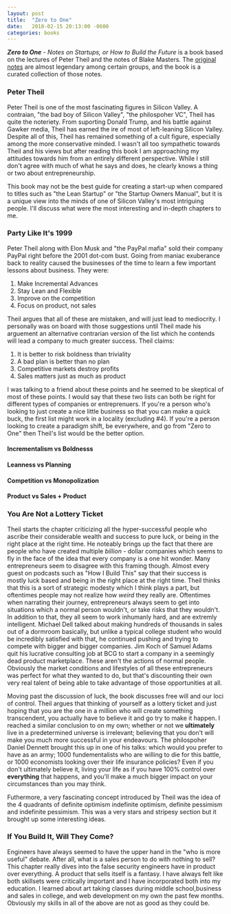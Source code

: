```yaml
---
layout: post
title:  "Zero to One"
date:   2018-02-15 20:13:00 -0600
categories: books
---
```


***Zero to One*** - *Notes on Startups, or How to Build the Future* is a book based on the lectures of Peter Theil and the notes of Blake Masters. The [original notes](http://blakemasters.com/peter-thiels-cs183-startup) are almost legendary among certain groups, and the book is a curated collection of those notes.  

### Peter Theil

Peter Theil is one of the most fascinating figures in Silicon Valley. A contraian, "the bad boy of Silicon Valley", "the philospoher VC", Theil has quite the noteriety. From suporting Donald Trump, and his battle against Gawker media, Theil has earned the ire of most of left-leaning Silicon Valley. Despite all of this, Theil has remained something of a cult figure, especially among the more conservative minded. I wasn't all too sympathetic towards Theil and his views but after reading this book I am approaching my attitudes towards him from an entirely different perspective. While I still don't agree with much of what he says and does, he clearly knows a thing or two about entrepreneurship. 

This book may not be the best guide for creating a start-up when compared to titles such as "the Lean Startup" or "the Startup Owners Manual", but it is a unique view into the minds of one of Silicon Valley's most intriguing people. I'll discuss what were the most interesting and in-depth chapters to me. 

### Party Like It's 1999

Peter Theil along with Elon Musk and "the PayPal mafia" sold their company PayPal right before the 2001 dot-com bust. Going from maniac exuberance back to reality caused the businesses of the time to learn a few important lessons about business. They were: 

1. Make Incremental Advances
2. Stay Lean and Flexible
3. Improve on the competition
4. Focus on product, not sales

Theil argues that all of these are mistaken, and will just lead to mediocrity. I personally was on board with those suggestions until Theil made his arguement an alternative contrarian version of the list which he contends will lead a company to much greater success. Theil claims: 

1. It is better to risk boldness than triviality
2. A bad plan is better than no plan
3. Competitive markets destroy profits
4. Sales matters just as much as product

I was talking to a friend about these points and he seemed to be skeptical of most of these points. I would say that these two lists can both be right for different types of companies or entreprenuers. If you're a person who's looking to just create a nice little business so that you can make a quick buck, the first list might work in a locality (excluding #4). If you're a person looking to create a paradigm shift, be everywhere, and go from "Zero to One" then Theil's list would be the better option. 

#### Incrementalism vs Boldnesss
#### Leanness vs Planning
#### Competition vs Monopolization
#### Product vs Sales + Product

### You Are Not a Lottery Ticket 

Theil starts the chapter criticizing all the hyper-successful people who ascribe their considerable wealth and success to pure luck, or being in the right place at the right time. He noteably brings up the fact that there are people who have created multiple *billion* - dollar companies which seems to fly in the face of the idea that every company is a one hit wonder. Many entrepreneurs seem to disagree with this framing though. Almost every guest on podcasts such as "How I Build This" say that their success is mostly luck based and being in the right place at the right time. Theil thinks that this is a sort of strategic modesty which I think plays a part, but oftentimes people may not realize how *weird* they really are. Oftentimes when narrating their journey, entrepreneurs always seem to get into situations which a normal person wouldn't, or take risks that they wouldn't. In addition to that, they all seem to work inhumanly hard, and are extremly intelligent. Michael Dell talked about making hundreds of thousands in sales out of a dormroom basically, but unlike a typical college student who would be incredibly satisfied with that, he continued pushing and trying to compete with bigger and bigger companies. Jim Koch of Samuel Adams quit his lucrative consulting job at BCG to start a company in a seemingly dead product marketplace. These aren't the actions of normal people. Obviously the market conditions and lifestyles of all these entrepreneurs was perfect for what they wanted to do, but that's discounting their own very real talent of being able to take advantage of those opportunities at all. 

Moving past the discussion of luck, the book discusses free will and our loci of control. Theil argues that thinking of yourself as a lottery ticket and just hoping that you are the one in a million who will create something transcendent, you actually have to believe it and go try to make it happen. I reached a similar conclusion to on my own; whether or not we **ultimately** live in a predetermined universe is irrelevant; believing that you don't will make you much more successful in your endeavours. The philospoher Daniel Dennett brought this up in one of his talks: which would you prefer to have as an army; 1000 fundementalists who are willing to die for this battle, or 1000 economists looking over their life insurance policies? Even if you don't ultimately believe it, living your life as if you have 100% control over **everything** that happens, and you'll make a much bigger impact on your circumstances than you may think. 

Futhermore, a very fascinating concept introduced by Theil was the idea of the 4 quadrants of definite optimism indefinite optimism, definite pessimism and indefinite pessimism. This was a very stars and stripesy section but it brought up some interesting ideas. 

### If You Build It, Will They Come? 

Engineers have always seemed to have the upper hand in the "who is more useful" debate. After all, what is a sales person to do with nothing to sell? This chapter really dives into the false security engineers have in product over everything. A product that sells itself is a fantasy. I have always felt like both skillsets were critically important and I have incorporated both into my education. I learned about art taking classes during middle school,business and sales in college, and web development on my own the past few months. Obviously my skills in all of the above are not as good as they could be. 

